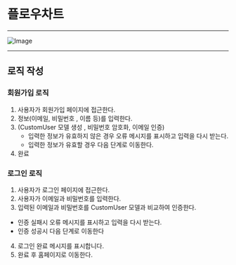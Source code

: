 # 플로우차트

---

![Image](https://github.com/user-attachments/assets/515324f3-86f2-4c1f-a892-ab9a0d9b17f5)

---

## 로직 작성

### 회원가입 로직

1. 사용자가 회원가입 페이지에 접근한다.
2. 정보(이메일, 비밀번호 , 이름 등)를 입력한다.
3. (CustomUser 모델 생성 , 비밀번호 암호화, 이메일 인증)
   - 입력한 정보가 유효하지 않은 경우 오류 메시지를 표시하고 입력을 다시 받는다.
   - 입력한 정보가 유효할 경우 다음 단계로 이동한다.
4. 완료

### 로그인 로직 

1. 사용자가 로그인 페이지에 접근한다.
2. 사용자가 이메일과 비밀번호를 입력한다.
3. 입력된 이메일과 비밀번호를 CustomUser 모델과 비교하여 인증한다.
- 인증 실패시 오류 메시지를 표시하고 입력을 다시 받는다.
- 인증 성공시 다음 단계로 이동한다
4. 로그인 완료 메시지를 표시합니다.
5. 완료 후 홈페이지로 이동한다.

